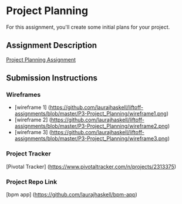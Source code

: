 # Project Planning
For this assignment, you'll create some initial plans for your project.

## Assignment Description
[Project Planning Assignment](https://education.launchcode.org/liftoff/assignments/planning/)

## Submission Instructions

### Wireframes

* [wireframe 1] (https://github.com/laurajhaskell/liftoff-assignments/blob/master/P3-Project_Planning/wireframe1.png)
* [wireframe 2] (https://github.com/laurajhaskell/liftoff-assignments/blob/master/P3-Project_Planning/wireframe2.png)
* [wireframe 3] (https://github.com/laurajhaskell/liftoff-assignments/blob/master/P3-Project_Planning/wireframe3.png)

### Project Tracker

[Pivotal Tracker] (https://www.pivotaltracker.com/n/projects/2313375)

### Project Repo Link

[bpm app] (https://github.com/laurajhaskell/bpm-app)

